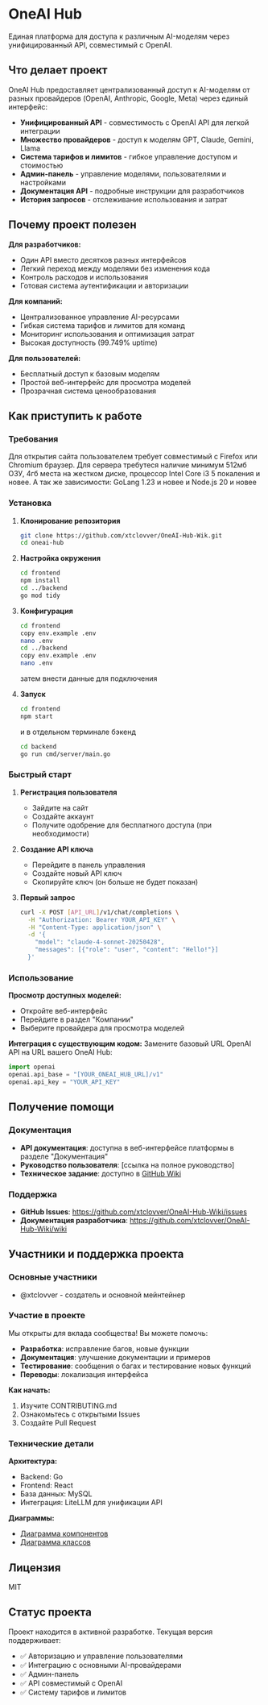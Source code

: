 # OneAI Hub

Единая платформа для доступа к различным AI-моделям через унифицированный API, совместимый с OpenAI.

## Что делает проект

OneAI Hub предоставляет централизованный доступ к AI-моделям от разных провайдеров (OpenAI, Anthropic, Google, Meta) через единый интерфейс:

- **Унифицированный API** - совместимость с OpenAI API для легкой интеграции
- **Множество провайдеров** - доступ к моделям GPT, Claude, Gemini, Llama
- **Система тарифов и лимитов** - гибкое управление доступом и стоимостью
- **Админ-панель** - управление моделями, пользователями и настройками
- **Документация API** - подробные инструкции для разработчиков
- **История запросов** - отслеживание использования и затрат

## Почему проект полезен

**Для разработчиков:**
- Один API вместо десятков разных интерфейсов
- Легкий переход между моделями без изменения кода  
- Контроль расходов и использования
- Готовая система аутентификации и авторизации

**Для компаний:**
- Централизованное управление AI-ресурсами
- Гибкая система тарифов и лимитов для команд
- Мониторинг использования и оптимизация затрат
- Высокая доступность (99.749% uptime)

**Для пользователей:**
- Бесплатный доступ к базовым моделям
- Простой веб-интерфейс для просмотра моделей
- Прозрачная система ценообразования

## Как приступить к работе

### Требования
Для открытия сайта пользователем требует совместимый с Firefox или Chromium браузер.
Для сервера требутеся наличие минимум 512мб ОЗУ, 4гб места на жестком диске, процессор Intel Core i3 5 покаления и новее.
А так же зависимости: GoLang 1.23 и новее и Node.js 20 и новее

### Установка

1. **Клонирование репозитория**
   ```bash
   git clone https://github.com/xtclovver/OneAI-Hub-Wik.git
   cd oneai-hub
   ```

2. **Настройка окружения**
   ```bash
   cd frontend
   npm install
   cd ../backend
   go mod tidy
   ```

3. **Конфигурация**
   ```bash
   cd frontend
   copy env.example .env
   nano .env
   cd ../backend
   copy env.example .env
   nano .env
   ```
   затем внести данные для подключения

4. **Запуск**
   ```bash
   cd frontend
   npm start
   ```
   и в отдельном терминале бэкенд
   ```bash
   cd backend
   go run cmd/server/main.go
   ```

### Быстрый старт

1. **Регистрация пользователя**
   - Зайдите на сайт
   - Создайте аккаунт
   - Получите одобрение для бесплатного доступа (при необходимости)

2. **Создание API ключа**
   - Перейдите в панель управления
   - Создайте новый API ключ
   - Скопируйте ключ (он больше не будет показан)

3. **Первый запрос**
   ```bash
   curl -X POST [API_URL]/v1/chat/completions \
     -H "Authorization: Bearer YOUR_API_KEY" \
     -H "Content-Type: application/json" \
     -d '{
       "model": "claude-4-sonnet-20250428",
       "messages": [{"role": "user", "content": "Hello!"}]
     }'
   ```

### Использование

**Просмотр доступных моделей:**
- Откройте веб-интерфейс
- Перейдите в раздел "Компании"
- Выберите провайдера для просмотра моделей

**Интеграция с существующим кодом:**
Замените базовый URL OpenAI API на URL вашего OneAI Hub:
```python
import openai
openai.api_base = "[YOUR_ONEAI_HUB_URL]/v1"
openai.api_key = "YOUR_API_KEY"
```

## Получение помощи

### Документация
- **API документация**: доступна в веб-интерфейсе платформы в разделе "Документация"
- **Руководство пользователя**: [ссылка на полное руководство]
- **Техническое задание**: доступно в [GitHub Wiki](https://github.com/xtclovver/OneAI-Hub-Wiki/wiki/%D0%A2%D0%97)

### Поддержка
- **GitHub Issues**: https://github.com/xtclovver/OneAI-Hub-Wiki/issues
- **Документация разработчика**: https://github.com/xtclovver/OneAI-Hub-Wiki/wiki

## Участники и поддержка проекта

### Основные участники
- @xtclovver - создатель и основной мейнтейнер

### Участие в проекте

Мы открыты для вклада сообщества! Вы можете помочь:

- **Разработка**: исправление багов, новые функции
- **Документация**: улучшение документации и примеров
- **Тестирование**: сообщения о багах и тестирование новых функций
- **Переводы**: локализация интерфейса

**Как начать:**
1. Изучите CONTRIBUTING.md
2. Ознакомьтесь с открытыми Issues
3. Создайте Pull Request

### Технические детали

**Архитектура:**
- Backend: Go
- Frontend: React
- База данных: MySQL
- Интеграция: LiteLLM для унификации API

**Диаграммы:**
- [Диаграмма компонентов](https://github.com/user-attachments/assets/9939af7f-ec6b-4fc5-88bc-40b0d5b9040a)
- [Диаграмма классов](https://github.com/user-attachments/assets/1686ca1a-8d40-4652-9525-645d1993733b)

## Лицензия

MIT

## Статус проекта

Проект находится в активной разработке. 
Текущая версия поддерживает:
- ✅ Авторизацию и управление пользователями
- ✅ Интеграцию с основными AI-провайдерами
- ✅ Админ-панель
- ✅ API совместимый с OpenAI
- ✅ Систему тарифов и лимитов
